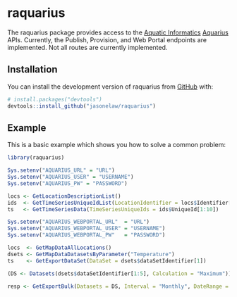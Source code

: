 
# raquarius

<!-- badges: start -->
<!-- badges: end -->

The raquarius package provides access to the [Aquatic Informatics](https://aquaticinformatics.com/) [Aquarius](https://aquaticinformatics.com/products/aquarius-environmental-water-data-management/)
APIs. Currently, the Publish, Provision, and Web Portal endpoints are implemented.
Not all routes are currently implemented.

## Installation

You can install the development version of raquarius from [GitHub](https://github.com/) with:

``` r
# install.packages("devtools")
devtools::install_github("jasonelaw/raquarius")
```

## Example

This is a basic example which shows you how to solve a common problem:

``` r
library(raquarius)

Sys.setenv("AQUARIUS_URL" = "URL")
Sys.setenv("AQUARIUS_USER" = "USERNAME")
Sys.setenv("AQUARIUS_PW" = "PASSWORD")

locs <- GetLocationDescriptionList()
ids  <- GetTimeSeriesUniqueIdList(LocationIdentifier = locs$Identifier[1])
ts   <- GetTimeSeriesData(TimeSeriesUniqueIds = ids$UniqueId[1:10])

Sys.setenv("AQUARIUS_WEBPORTAL_URL"  = "URL")
Sys.setenv("AQUARIUS_WEBPORTAL_USER" = "USERNAME")
Sys.setenv("AQUARIUS_WEBPORTAL_PW"   = "PASSWORD")

locs  <- GetMapDataAllLocations()
dsets <- GetMapDataDatasetsByParameter("Temperature")
ts    <- GetExportDataSet(DataSet = dsets$dataSetIdentifier[1])

(DS <- Datasets(dsets$dataSetIdentifier[1:5], Calculation = "Maximum"))

resp <- GetExportBulk(Datasets = DS, Interval = "Monthly", DateRange = "Years1")

```

